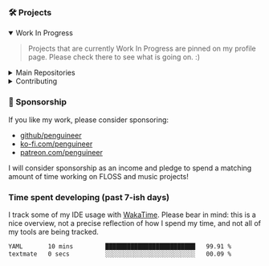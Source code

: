 ### 🛠️ Projects

<details open>
<summary>Work In Progress</summary>

> Projects that are currently Work In Progress are pinned on my profile page.
> Please check there to see what is going on. :)

</details>


<details>
<summary>Main Repositories</summary>

> My main projects and repositories that may be worth seeing.

#### Blogs and Websites

* [Comment to GitHub](https://github.com/penguineer/comment2gh)
* [Example for a GitHub-hosted Blog](https://github.com/penguineer/gh-blog)

#### GTD and Information Handling

* [Desktop Panel](https://github.com/penguineer/DesktopPanel)
* [Actionables Web](https://github.com/penguineer/ActionablesWeb)

#### Data Integration

* [cleanURI](https://github.com/penguineer/cleanURI)
* [HareAIris](https://github.com/penguineer/HareAIris)
* [SyncTexNG RabbitMQ Server](https://github.com/penguineer/synctexng-rmq-server)
* [FlareSolverr RabbitMQ Bridge](https://github.com/penguineer/flaresolverr-rabbitmq-bridge-service)
* [Redmine Actionables Collector](https://github.com/penguineer/RedmineActionablesCollector)
* [Rabbarkable](https://github.com/penguineer/Rabbarkable)
* [Calendar Mixer (CalMixer)](https://github.com/penguineer/CalMixer)

#### Synthesizer and Music

> Check out the [moPsy project](https://github.com/moPsy-project) for more projects or have a look at my [Etsy shop](https://mopsymusic.etsy.com)!

* [moPsy KiCad resources](https://github.com/moPsy-project/moPsy-KiCad-resources)
* [Eurorack Power Breakout](https://github.com/moPsy-project/eurorack-power-breakout)
* [Manual Gate/Trigger Source](https://github.com/moPsy-project/manual-gate-trigger-source)
* [DIV](https://github.com/moPsy-project/div)
* [moPsy PSU](https://github.com/moPsy-project/moPsy-PSU)

#### IoT and Smart Home Integration

* [SmartBedroomPanel](https://github.com/penguineer/SmartBedroomPanel)
* [docker-kivy-rpi-headless](https://github.com/penguineer/docker-kivy-rpi-headless)
* [PingBoard](https://github.com/penguineer/PingBoard)
* [PingBoard Daemon](https://github.com/penguineer/PingBoardDaemon)
* [ShellyDataGateway](https://github.com/penguineer/ShellyDataGateway)
* [SensorsReport](https://github.com/penguineer/SensorsReport)

</details>

<details>
<summary>Contributing</summary>

* [Netz39 e.V.](https://github.com/netz39)
* [Tech-Events in und um Magdeburg](https://github.com/penguineer/tech-events-magdeburg)

</details>

### :money_with_wings: Sponsorship

If you like my work, please consider sponsoring:

<!-- How does this work nicely?
<img src="https://avatars.githubusercontent.com/u/2039739?s=64&v=4" width="24" style="border-radius: 50% !important; vertical-align: middle;"/>
<img src="https://github.githubassets.com/images/modules/site/icons/funding_platforms/ko_fi.svg" width="24" />
<img src="https://github.githubassets.com/images/modules/site/icons/funding_platforms/patreon.svg" width="24" />
-->

* [github/penguineer](https://github.com/sponsors/penguineer)
* [ko-fi.com/penguineer](https://ko-fi.com/penguineer)
* [patreon.com/penguineer](https://www.patreon.com/penguineer)

I will consider sponsorship as an income and pledge to spend a matching amount of time working on FLOSS and music projects!

### Time spent developing (past 7-ish days)

I track some of my IDE usage with [WakaTime](https://wakatime.com). Please bear in mind: this is a nice overview, not a precise reflection of how I spend my time, and not all of my tools are being tracked.

<!--START_SECTION:waka-->

```txt
YAML       10 mins         █████████████████████████   99.91 %
textmate   0 secs          ░░░░░░░░░░░░░░░░░░░░░░░░░   00.09 %
```

<!--END_SECTION:waka-->
